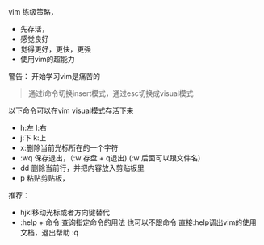 vim 练级策略，
+ 先存活，
+ 感觉良好
+ 觉得更好，更快，更强
+ 使用vim的超能力

警告：
开始学习vim是痛苦的

> 通过i命令切换insert模式，通过esc切换成visual模式

以下命令可以在vim visual模式存活下来


+ h:左 l:右
+ j:下 k:上
+ x:删除当前光标所在的一个字符
+ :wq 保存退出，（:w 存盘 + q退出) (:w 后面可以跟文件名) 
+ dd 删除当前行，并把内容放入剪贴板里
+ p 粘贴剪贴板，

推荐：
+ hjkl移动光标或者方向键替代
+ :help + 命令 查询指定命令的用法  也可以不跟命令 直接:help调出vim的使用文档，退出帮助 :q

